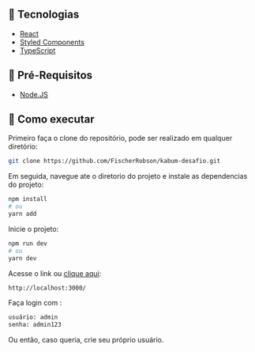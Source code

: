 ## 🚀 Tecnologias
  - [React](https://reactjs.org)
- [Styled Components](https://styled-components.com/)
- [TypeScript](https://www.typescriptlang.org/)

## 🚀 Pré-Requisitos
  - [Node.JS](https://nodejs.org/en/)
  
## 🚀 Como executar

Primeiro faça o clone do repositório, pode ser realizado em qualquer diretório:
```bash
git clone https://github.com/FischerRobson/kabum-desafio.git
```
Em seguida, navegue ate o diretorio do projeto e instale as dependencias do projeto:
```bash
npm install
# ou
yarn add
```
Inicie o projeto:
```bash
npm run dev
# ou
yarn dev
```
Acesse o link ou <a href="http://localhost:3000/">clique aqui</a>:
```bash
http://localhost:3000/
```

Faça login com :
```bash
usuário: admin
senha: admin123
```
Ou então, caso queria, crie seu próprio usuário.







